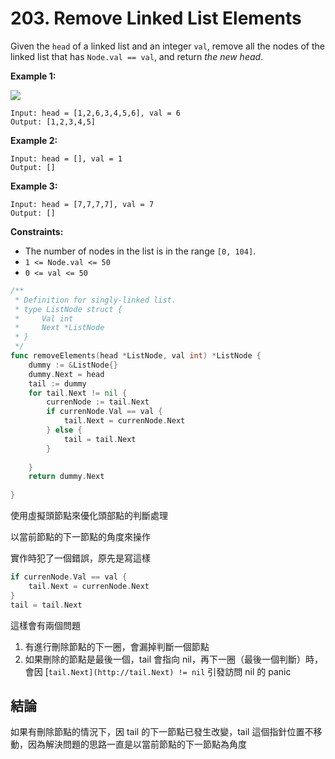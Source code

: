 # 203. Remove Linked List Elements

Given the `head` of a linked list and an integer `val`, remove all the nodes of the linked list that has `Node.val == val`, and return *the new head*.

**Example 1:**

![](https://assets.leetcode.com/uploads/2021/03/06/removelinked-list.jpg)

```
Input: head = [1,2,6,3,4,5,6], val = 6
Output: [1,2,3,4,5]

```

**Example 2:**

```
Input: head = [], val = 1
Output: []

```

**Example 3:**

```
Input: head = [7,7,7,7], val = 7
Output: []

```

**Constraints:**

- The number of nodes in the list is in the range `[0, 104]`.
- `1 <= Node.val <= 50`
- `0 <= val <= 50`

```go
/**
 * Definition for singly-linked list.
 * type ListNode struct {
 *     Val int
 *     Next *ListNode
 * }
 */
func removeElements(head *ListNode, val int) *ListNode {
    dummy := &ListNode{}
    dummy.Next = head
    tail := dummy
    for tail.Next != nil {
        currenNode := tail.Next
        if currenNode.Val == val {
            tail.Next = currenNode.Next
        } else {
            tail = tail.Next
        }
        
    }
    return dummy.Next
    
}
```

使用虛擬頭節點來優化頭部點的判斷處理

以當前節點的下一節點的角度來操作

實作時犯了一個錯誤，原先是寫這樣

```go
if currenNode.Val == val {
    tail.Next = currenNode.Next
} 
tail = tail.Next
```

這樣會有兩個問題

1. 有進行刪除節點的下一圈，會漏掉判斷一個節點
2. 如果刪除的節點是最後一個，tail 會指向 nil，再下一圈（最後一個判斷）時，會因 [`tail.Next](http://tail.Next) != nil` 引發訪問 nil 的 panic

## 結論

如果有刪除節點的情況下，因 tail 的下一節點已發生改變，tail 這個指針位置不移動，因為解決問題的思路一直是以當前節點的下一節點為角度